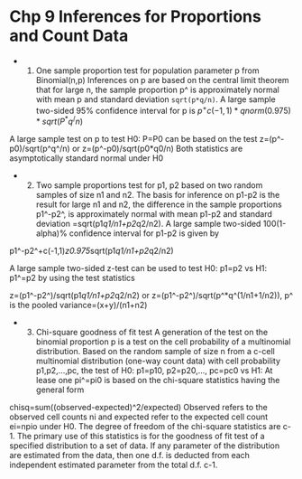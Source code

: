 # Chp 9 Inferences for Proportions and Count Data

* 1. One sample proportion test for population parameter p from Binomial(n,p)
Inferences on p are based on the central limit theorem that for large n, the sample proportion p^ is approximately normal with mean p and standard deviation 
`sqrt(p*q/n)`. A large sample two-sided 95% confidence interval for p is
$p^+c(-1,1)*qnorm(0.975)*sqrt(P^*q^/n)$

A large sample test on p to test H0: P=P0 can be based on the test
z=(p^-p0)/sqrt(p^q^/n) or z=(p^-p0)/sqrt(p0*q0/n)
Both statistics are asymptotically standard normal under H0

* 2. Two sample proportions test for p1, p2 based on two random samples of size n1 and n2. The basis for inference on p1-p2 is the result for large n1 and n2,
the difference in the sample proportions p1^-p2^, is approximately normal with mean p1-p2 and standard deviation =sqrt(p1*q1/n1+p2*q2/n2). A large sample 
two-sided 100(1-alpha)% confidence interval for p1-p2 is given by

p1^-p2^+c(-1,1)*z0.975*sqrt(p1*q1/n1+p2*q2/n2)

A large sample two-sided z-test can be used to test H0: p1=p2 vs H1: p1^=p2 by using the test statistics

z=(p1^-p2^)/sqrt(p1*q1/n1+p2*q2/n2) or z=(p1^-p2^)/sqrt(p^*q^(1/n1+1/n2)), p^ is the pooled variance=(x+y)/(n1+n2)

* 3. Chi-square goodness of fit test
A generation of the test on the binomial proportion p is a test on the cell probability of a multinomial distribution. Based on the random sample
of size n from a c-cell multinomial distribution (one-way count data) with cell probability p1,p2,...,pc, the test of 
H0: p1=p10, p2=p20,..., pc=pc0 vs H1: At lease one pi^=pi0
is based on the chi-square statistics having the general form

chisq=sum((observed-expected)^2/expected)
Observed refers to the observed cell counts ni and expected refer to the expected cell count ei=npio under H0. The degree of freedom of the chi-square 
statistics are c-1. The primary use of this statistics is for the goodness of fit test of a specified distribution to a set of data. If any parameter 
of the distribution are estimated from the data, then one d.f. is deducted from each independent estimated parameter from the total d.f. c-1.
